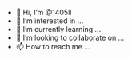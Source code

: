 - 👋 Hi, I’m @1405ll
- 👀 I’m interested in ...
- 🌱 I’m currently learning ...
- 💞️ I’m looking to collaborate on ...
- 📫 How to reach me ...

<!---
1405ll/1405ll is a ✨ special ✨ repository because its `README.md` (this file) appears on your GitHub profile.
You can click the Preview link to take a look at your changes.
--->
